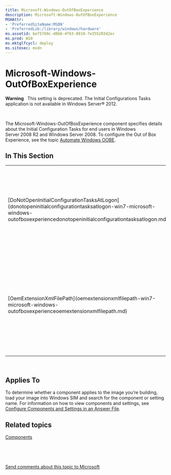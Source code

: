 ```yaml
---
title: Microsoft-Windows-OutOfBoxExperience
description: Microsoft-Windows-OutOfBoxExperience
MSHAttr:
- 'PreferredSiteName:MSDN'
- 'PreferredLib:/library/windows/hardware'
ms.assetid: bef5769c-d0b8-4f63-8910-7e355203d2ec
ms.prod: W10
ms.mktglfcycl: deploy
ms.sitesec: msdn
---
```


# Microsoft-Windows-OutOfBoxExperience


**Warning**  
This setting is deprecated. The Initial Configurations Tasks application is not available in Windows Server® 2012.

 

The Microsoft-Windows-OutOfBoxExperience component specifies details about the Initial Configuration Tasks for end users in Windows Server 2008 R2 and Windows Server 2008. To configure the Out of Box Experience, see the topic [Automate Windows OOBE](http://go.microsoft.com/fwlink/p/?linkid=206674).

## In This Section


<table>
<colgroup>
<col width="50%" />
<col width="50%" />
</colgroup>
<tbody>
<tr class="odd">
<td><p>[DoNotOpenInitialConfigurationTasksAtLogon](donotopeninitialconfigurationtasksatlogon-win7-microsoft-windows-outofboxexperiencedonotopeninitialconfigurationtasksatlogon.md)</p></td>
<td><p>Specifies whether the <strong>Initial Configuration Tasks</strong> application opens automatically when the end user logs on for the first time.</p></td>
</tr>
<tr class="even">
<td><p>[OemExtensionXmlFilePath](oemextensionxmlfilepath-win7-microsoft-windows-outofboxexperienceoemextensionxmlfilepath.md)</p></td>
<td><p>Specifies the path to the OEM XML file that contains the OEM resources and tasks that are displayed in the <strong>Initial Configuration Tasks</strong> and <strong>Server Manager</strong> applications.</p></td>
</tr>
</tbody>
</table>

 

## Applies To


To determine whether a component applies to the image you’re building, load your image into Windows SIM and search for the component or setting name. For information on how to view components and settings, see [Configure Components and Settings in an Answer File](p_wsim.configure_components_and_settings_in_an_answer_file_win8).

## Related topics


[Components](components-b-unattend.md)

 

 

[Send comments about this topic to Microsoft](mailto:wsddocfb@microsoft.com?subject=Documentation%20feedback%20%5Bp_unattend\p_unattend%5D:%20Microsoft-Windows-OutOfBoxExperience%20%20RELEASE:%20%2810/3/2016%29&body=%0A%0APRIVACY%20STATEMENT%0A%0AWe%20use%20your%20feedback%20to%20improve%20the%20documentation.%20We%20don't%20use%20your%20email%20address%20for%20any%20other%20purpose,%20and%20we'll%20remove%20your%20email%20address%20from%20our%20system%20after%20the%20issue%20that%20you're%20reporting%20is%20fixed.%20While%20we're%20working%20to%20fix%20this%20issue,%20we%20might%20send%20you%20an%20email%20message%20to%20ask%20for%20more%20info.%20Later,%20we%20might%20also%20send%20you%20an%20email%20message%20to%20let%20you%20know%20that%20we've%20addressed%20your%20feedback.%0A%0AFor%20more%20info%20about%20Microsoft's%20privacy%20policy,%20see%20http://privacy.microsoft.com/default.aspx. "Send comments about this topic to Microsoft")






